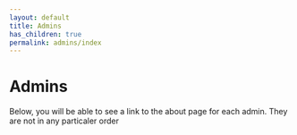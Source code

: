 ```yaml
---
layout: default
title: Admins
has_children: true
permalink: admins/index
---
```

# Admins
Below, you will be able to see a link to the about page for each admin.
They are not in any particaler order
